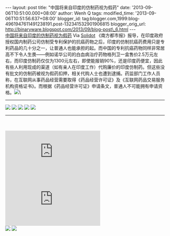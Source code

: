 --- layout: post title: "中国将来自印度的仿制药视为假药" date:
'2013-09-06T10:51:00.000+08:00' author: Wenh Q tags: modified\_time:
'2013-09-06T10:51:56.637+08:00' blogger\_id:
tag:blogger.com,1999:blog-4961947611491238191.post-132341532901906815
blogger\_orig\_url:
http://binaryware.blogspot.com/2013/09/blog-post\_6.html ---
[\
中国将来自印度的仿制药视为假药](http://solidot.org.feedsportal.com/c/33236/f/556826/s/30d1b13b/sc/24/l/0L0Ssolidot0Borg0Cstory0Dsid0F36323/story01.htm)
Via [Solidot](http://www.solidot.org/)
《南方都市报》报导，在印度政府授权国内制药公司仿制受专利保护的抗癌药物之后，印度的仿制抗癌药费用只是专利药品的几十分之一，让普通人也能承担的起。而中国的专利抗癌药物同样非常居高不下令人生畏——例如诺华公司的白血病治疗药物格列卫一盒售价2.5万元左右，而印度仿制药仅仅为1300元左右，即使能报销90%，还是印度药便宜，因此有些人利用现成的渠道（如有亲人在印度工作）代购廉价的印度仿制药。但这些没有批文的仿制药被视为假药扣押，相关代购人士也遭到逮捕。药监部门工作人员称，在互联网从事药品经营需要取得《药品经营许可证》及《互联网药品交易服务机构资格证书》。而根据《药品经营许可证》申请条文，普通人不可能拥有申请资格。![](http://solidot.org.feedsportal.com/c/33236/f/556826/s/30d1%20%20%20b13b/sc/24/mf.gif)\
  --------------------------------------------------------------------------------------------------------------------------------------------------------------------------------------------------------------------------------------------------------------------------------------------------------------------------------------------------------------------------------------------------------------------------------------------------------------------------------------------------------------------------------------------------------------------------------------------------------------------------------------------------------------------------------------------------------------------------------------------------------------------------------------------------------------------------------------------------------------------------------------------------------------------------------------------------------------------------------------------------------------------------------------------------------------------------------------------------------------------------------------------------------------------------------------------------------------------------------------------------------------------------------------------------------------------------------------------------------------------------------------------------------------------------------------------------------------------------------------------------------------------- --
  [![](http://res3.feedsportal.com/social/twitter.png)](http://share.feedsportal.com/share/twitter/?u=http%3A%2F%2Fwww.solidot.org%2Fstory%3Fsid%3D36323&t=%E4%B8%AD%E5%9B%BD%E5%B0%86%E6%9D%A5%E8%87%AA%E5%8D%B0%E5%BA%A6%E7%9A%84%E4%BB%BF%E5%88%B6%E8%8D%AF%E8%A7%86%E4%B8%BA%E5%81%87%E8%8D%AF) [![](http://res3.feedsportal.com/social/facebook.png)](http://share.feedsportal.com/share/facebook/?u=http%3A%2F%2Fwww.solidot.org%2Fstory%3Fsid%3D36323&t=%E4%B8%AD%E5%9B%BD%E5%B0%86%E6%9D%A5%E8%87%AA%E5%8D%B0%E5%BA%A6%E7%9A%84%E4%BB%BF%E5%88%B6%E8%8D%AF%E8%A7%86%E4%B8%BA%E5%81%87%E8%8D%AF) [![](http://res3.feedsportal.com/social/linkedin.png)](http://share.feedsportal.com/share/linkedin/?u=http%3A%2F%2Fwww.solidot.org%2Fstory%3Fsid%3D36323&t=%E4%B8%AD%E5%9B%BD%E5%B0%86%E6%9D%A5%E8%87%AA%E5%8D%B0%E5%BA%A6%E7%9A%84%E4%BB%BF%E5%88%B6%E8%8D%AF%E8%A7%86%E4%B%20%20%208%BA%E5%81%87%E8%8D%AF) [![](http://res3.feedsportal.com/social/googleplus.png)](http://share.feedsportal.com/share/gplus/?u=http%3A%2F%2Fwww.solidot.org%2Fstory%3Fsid%3D36323&t=%E4%B8%AD%E5%9B%BD%E5%B0%86%E6%9D%A5%E8%87%AA%E5%8D%B0%E5%BA%A6%E7%9A%84%E4%BB%BF%E5%88%B6%E8%8D%AF%E8%A7%86%E4%B8%BA%E5%81%87%E8%8D%AF) [![](http://res3.feedsportal.com/social/email.png)](http://share.feedsportal.com/share/email/?u=http%3A%2F%2Fwww.solidot.org%2Fstory%3Fsid%3D36323&t=%E4%B8%AD%E5%9B%BD%E5%B0%86%E6%9D%A5%E8%87%AA%E5%8D%B0%E5%BA%A6%E7%9A%84%E4%BB%BF%E5%88%B6%E8%8D%AF%E8%A7%86%E4%B8%BA%E5%81%87%E8%8D%AF)   
  --------------------------------------------------------------------------------------------------------------------------------------------------------------------------------------------------------------------------------------------------------------------------------------------------------------------------------------------------------------------------------------------------------------------------------------------------------------------------------------------------------------------------------------------------------------------------------------------------------------------------------------------------------------------------------------------------------------------------------------------------------------------------------------------------------------------------------------------------------------------------------------------------------------------------------------------------------------------------------------------------------------------------------------------------------------------------------------------------------------------------------------------------------------------------------------------------------------------------------------------------------------------------------------------------------------------------------------------------------------------------------------------------------------------------------------------------------------------------------------------------------------------- --

\
\
[![](http://da.feedsportal.com/r/173608355066/u/49/f/%20%20%20556826/c/33236/s/30d1b13b/a2.img)](http://da.feedsportal.com/r/173608355066/u/49/f/556826/c/33236/s/30d1b13b/a2.htm)![](http://pi.feedsportal.com/r/173608355066/u/49/f/556826/c/33236/s/30d1b13b/a2t.img)\
[![](http://feeds.feedburner.com/~ff/solidot?d=yIl2AUoC8zA)](http://feeds.feedburner.com/~ff/solidot?a=lFF6NrbCOkI:kh5cF75x6rU:yIl2AUoC8zA)
[![](http://feeds.feedburner.com/~ff/solidot?d=7Q72WNTAKBA)](http://feeds.feedburner.com/~ff/solidot?a=lFF6NrbCOkI:kh5cF75x6rU:7Q72WNTAKBA)
